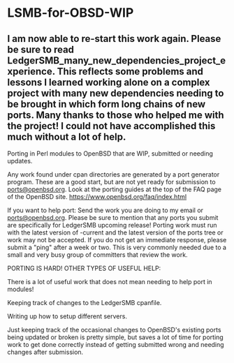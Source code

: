 # LSMB-for-OBSD-WIP

I am now able to re-start this work again.
Please be sure to read LedgerSMB_many_new_dependencies_project_experience.
This reflects some problems and lessons I learned working alone on a complex project
with many new dependencies needing to be brought in which form long chains of new ports.
Many thanks to those who helped me with the project! I could not have accomplished this
much without a lot of help.
-----------------------------

Porting in Perl modules to OpenBSD that are WIP, submitted or needing updates.

Any work found under cpan directories are generated by a port generator program.
These are a good start, but are not yet ready for submission to ports@openbsd.org.
Look at the porting guides at the top of the FAQ page of the OpenBSD site.
https://www.openbsd.org/faq/index.html

If you want to help port:
Send the work you are doing to my email or ports@openbsd.org.
Please be sure to mention that any ports you submit are specifically for LedgerSMB
upcoming release! Porting work must run with the latest version of -current and the
latest version of the ports tree or work may not be accepted. If you do not get an
immediate response, please submit a "ping" after a week or two. This is very commonly
needed due to a small and very busy group of committers that review the work.

PORTING IS HARD!
OTHER TYPES OF USEFUL HELP:

There is a lot of useful work that does not mean needing to help port in modules!

Keeping track of changes to the LedgerSMB cpanfile.

Writing up how to setup different servers.

Just keeping track of the occasional changes to OpenBSD's existing ports being updated
or broken is pretty simple, but saves a lot of time for porting work to get done
correctly instead of getting submitted wrong and needing changes after submission.

